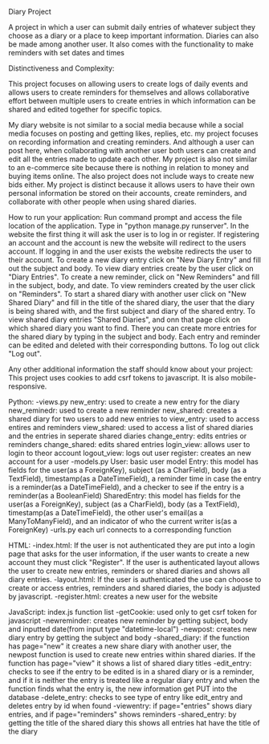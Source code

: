 Diary Project

  A project in which a user can submit daily entries of whatever subject they choose as a diary or a place to keep important information. Diaries can also be made among another 
  user. It also comes with the functionality to make reminders with set dates and times

Distinctiveness and Complexity:

This project focuses on allowing users to create logs of daily events and allows users to create reminders for themselves and allows collaborative effort between multiple users to create entries in which information can be shared and edited together for specific topics.



My diary website is not similar to a social media because while a social media focuses on posting and getting likes, replies, etc. my project focuses on recording information and creating reminders. And although a user can post here, when collaborating with another user both users can create and edit all the entries made to update each other. My project is also not similar to an e-commerce site because there is nothing in relation to money and buying items online. The also  project does not include ways to create new bids either. My project is distinct because it allows users to have their own personal information be stored on their accounts, create reminders, and collaborate with other people when using shared diaries.

How to run your application:
  Run command prompt and access the file location of the application. Type in "python manage.py runserver".
  In the website the first thing it will ask the user is to log in or register. If registering an account 
  and the account is new the website will redirect to the users account. If logging in and the user exists
  the website redirects the user to their account. To create a new diary entry click on "New Diary Entry" 
  and fill out the subject and body. To view diary entries create by the user click on "Diary Entries". To 
  create a new reminder, click on "New Reminders" and fill in the subject, body, and date.  To view reminders 
  created by the user click on "Reminders". To start a shared diary with another user click on "New Shared 
  Diary" and fill in the title of the shared diary, the user that the diary is being shared with, and the 
  first subject and diary of the shared entry.  To view shared diary entries "Shared Diaries", and onn that 
  page click on which shared diary you want to find. There you can create more entries for the shared diary 
  by typing in the subject and body. Each entry and reminder can be edited and deleted with their corresponding 
  buttons. To log out click "Log out".

Any other additional information the staff should know about your project:
  This project uses cookies to add csrf tokens to javascript. It is also mobile-responsive.
  
Python:
  -views.py
    new_entry: used to create a new entry for the diary
    new_reminedr: used to create a new reminder
    new_shared: creates a shared diary for two users to add new entries to
    view_entry: used to access entires and reminders
    view_shared: used to access a list of shared diaries and the entries in seperate shared diaries
    change_entry: edits entries or reminders
    change_shared: edits shared entries
    login_view: allows user to login to theor account
    logout_view: logs out user
    register: creates an new account for a user
  -models.py
    User: basic user model
    Entry: this model has fields for the user(as a ForeignKey), subject (as a CharField), body (as a TextField), timestamp(as a DateTimeField), 
            a reminder time in case the entry is a reminder(as a DateTimeField), and a checker to see if the entry is a reminder(as a BooleanField)
    SharedEntry: this model has fields for the user(as a ForeignKey), subject (as a CharField), body (as a TextField), timestamp(as a DateTimeField), 
           the other user's email(as a ManyToManyField), and an indicator of who the current writer is(as a ForeignKey)
  -urls.py
    each url connects to a corresponding function

HTML:
  -index.html: If the user is not authenticated they are put into a login page that asks for the user information, if the user wants to create a new account they must click "Register". If the user is authenticated layout allows the user to create new entries, reminders or shared diaries and shows all diary entries.
  -layout.html: If the user is authenticated the use can choose to create or access entries, reminders and shared diaries, the body is adjusted by javascript.
  -register.html: creates a new user for the website
  
JavaScript: index.js function list
  -getCookie: used only to get csrf token for javascript
  -newreminder: creates new reminder by getting subject, body and inputted date(from input type "datetime-local")
  -newpost: creates new diary entry by getting the subject and body
  -shared_diary: if the function has page="new" it creates a new share diary with another user, the newpost function is used to create new entries within shared diaries. If the function has page="view" it shows a list of shared diary titles
  -edit_entry: checks to see if the entry to be edited is in a shared diary or is a reminder, and if it is neither the entry is treated like a regular diary entry and when the function finds what the entry is, the new information get PUT into the database
  -delete_entry: checks to see type of entry like edit_entry and deletes entry by id when found
  -viewentry: if page="entries" shows diary entries, and if page="reminders" shows reminders
  -shared_entry: by getting the title of the shared diary this shows all entries hat have the title of the diary
